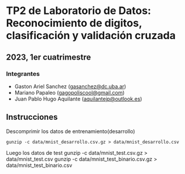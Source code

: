 #  TP2 de Laboratorio de Datos: Reconocimiento de digitos, clasificación y validación cruzada
## 2023, 1er cuatrimestre

### Integrantes

- Gaston Ariel Sanchez      (gasanchez@dc.uba.ar)
- Mariano Papaleo           (gagopoliscool@gmail.com)
- Juan Pablo Hugo Aquilante (aquilantejp@outlook.es)
## Instrucciones

Descomprimir los datos de entrenamiento(desarrollo)

```
gunzip -c data/mnist_desarrollo.csv.gz > data/mnist_desarrollo.csv
```

Luego los datos de test
gunzip -c data/mnist_test.csv.gz > data/mnist_test.csv
gunzip -c data/mnist_test_binario.csv.gz > data/mnist_test_binario.csv
```
